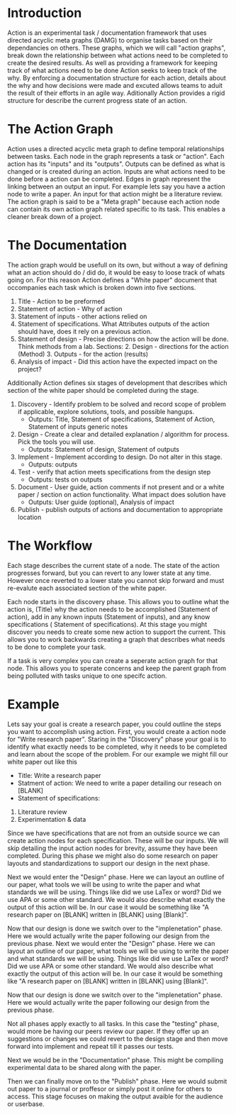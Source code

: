 # Introduction
Action is an experimental task / documentation framework that uses
directed acyclic meta graphs (DAMG) to organise tasks based on their 
dependancies on others. These graphs, which we will call "action graphs", 
break down the relationship between what actions need to be completed 
to create the desired results. As well as providing a framework for 
keeping track of what actions need to be done Action seeks to keep track 
of the why. By enforcing a documentation structure for each action, details 
about the why and how decisions were made and excuted allows teams to aduit 
the result of their efforts in an agile way. Aditionally Action provides
a rigid structure for describe the current progress state of an action.

# The Action Graph
Action uses a directed acyclic meta graph to define temporal relationships
between tasks. Each node in the graph represents a task or "action". Each 
action has its "inputs" and its "outputs". Outputs can be defined as what
is changed or is created during an action. Inputs are what actions need to be
done before a action can be completed. Edges in graph represent the linking
between an output an input. For example lets say you have a action
node to write a paper. An input for that action might be a literature review.
The action graph is said to be a "Meta graph" because each action node can 
contain its own action graph related specific to its task. This enables a 
cleaner break down of a project.

# The Documentation
The action graph would be usefull on its own, but without a way of defining
what an action should do / did do, it would be easy to loose track of whats 
going on. For this reason Action defines a "White paper" document that occompanies
each task which is broken down into five sections.

1. Title - Action to be preformed
2. Statement of action - Why of action
3. Statement of inputs - other actions relied on
4. Statement of specifications. What Attributes outputs of the action should have, 
  does it rely on a previous action.
5. Statement of design - Precise directions on how the action will be done. 
  Think methods from a lab. 
  Sections:
	2. Design - directions for the action (Method)
	3. Outputs - for the action (results)
6. Analysis of impact - Did this action have the expected impact on the project?

Additionally Action defines six stages of development that describes which section
of the white paper should be completed during the stage. 

1. Discovery - Identify problem to be solved and record scope of problem if applicable, 
  explore solutions, tools, and possible hangups.
	- Outputs: Title, Statement of specifications, Statement of Action, Statement of inputs 
    generic notes
2. Design - Create a clear and detailed explanation / algorithm for process. 
  Pick the tools you will use.
	- Outputs: Statement of design, Statement of outputs
3. Implement - Implement according to design. Do not alter in this stage.
	- Outputs: outputs
4. Test - verify that action meets specifications from the design step
	- Outputs: tests on outputs
5. Document - User guide, action comments if not present and or a white paper / section on 
  action functionality. What impact does solution have
	- Outputs: User guide (optional), Analysis of impact
6. Publish - publish outputs of actions and documentation to appropriate location

# The Workflow
Each stage describes the current state of a node. The state of the action progresses
forward, but you can revert to any lower state at any time. However once reverted to
a lower state you cannot skip forward and must re-evalute each associated section of 
the white paper.

Each node starts in the discovery phase. This allows you to outline what the action is, (Title)
why the action needs to be accomplished (Statement of action), add in any known inputs
(Statement of inputs), and any know specifications ( Statement of specifications). 
At this stage you might discover you needs to create some new action to support the current. 
This allows you to work backwards creating a graph that describes what needs to be done to complete your task.

If a task is very complex you can create a seperate action graph for that node.
This allows you to sperate concerns and keep the parent graph from being polluted 
with tasks unique to one specifc action.

# Example
Lets say your goal is create a research paper, you could outline the steps you want 
to accomplish using action. First, you would create a action node for "Write research 
paper". Staring in the "Discovery" phase your goal is to identify what exactly needs 
to be completed, why it needs to be completed and learn about the scope of the problem. 
For our example we might fill our white paper out like this

- Title: Write a research paper
- Statment of action: We need to write a paper detailing our reseach on \[BLANK\]
- Statement of specifications:
1. Literature review
2. Experimentation & data

Since we have specifications that are not from an outside source we can create action
nodes for each specification. These will be our inputs.  We will skip detailing the input action
nodes for brevity, assume they have been completed. During this phase we 
might also do some research on paper layouts and standardizations to support our design in 
the next phase.

Next we would enter the "Design" phase. Here we can layout an outline of our paper, what
tools we will be using to write the paper and what standards we will be using. Things like
did we use LaTex or word? Did we use APA or some other standard. We would also describe
what exactly the output of this action will be. In our case it would be something like 
"A research paper on \[BLANK\] written in \[BLANK\] using \[Blank\]".

Now that our design is done we switch over to the "implenetation" phase. Here we would
actually write the paper following our design from the previous phase.
Next we would enter the "Design" phase. Here we can layout an outline of our paper, what
tools we will be using to write the paper and what standards we will be using. Things like
did we use LaTex or word? Did we use APA or some other standard. We would also describe
what exactly the output of this action will be. In our case it would be something like 
"A research paper on \[BLANK\] written in \[BLANK\] using \[Blank\]".

Now that our design is done we switch over to the "implenetation" phase. Here we would
actually write the paper following our design from the previous phase.

Not all phases apply exactly to all tasks. In this case the "testing" phase, would more
be having our peers review our paper. If they offer up an suggestions or changes we could
revert to the design stage and then move forward into implement and repeat till
it passes our tests.

Next we would be in the "Documentation" phase. This might be compiling experimental data to 
be shared along with the paper.

Then we can finally move on to the "Publish" phase. Here we would submit out paper to a journal
or proffesor or simply post it online for others to access. This stage focuses on making the output
avaible for the audience or userbase.

